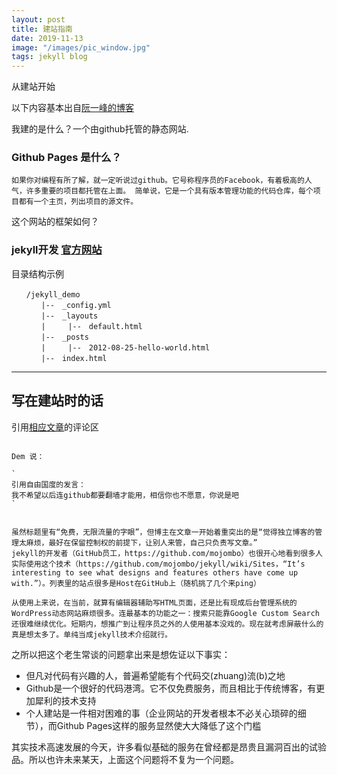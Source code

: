 ```yaml
---
layout: post
title: 建站指南
date: 2019-11-13
image: "/images/pic_window.jpg"
tags: jekyll blog
---
```


从建站开始

以下内容基本出自[阮一峰的博客](http://www.ruanyifeng.com/blog/2012/08/blogging_with_jekyll.html)

我建的是什么？一个由github托管的静态网站.
### Github Pages 是什么？
`
如果你对编程有所了解，就一定听说过github。它号称程序员的Facebook，有着极高的人气，许多重要的项目都托管在上面。
简单说，它是一个具有版本管理功能的代码仓库，每个项目都有一个主页，列出项目的源文件。
`

这个网站的框架如何？
### jekyll开发 [官方网站](https://jekyllrb.com/)

目录结构示例
```text
　　/jekyll_demo
　　　　|--　_config.yml
　　　　|--　_layouts
　　　　|　　　|--　default.html
　　　　|--　_posts
　　　　|　　　|--　2012-08-25-hello-world.html
　　　　|--　index.html
```

------

## 写在建站时的话

引用[相应文章](http://www.ruanyifeng.com/blog/2012/08/blogging_with_jekyll.html)的评论区
```

Dem 说：

`
引用自由国度的发言：
我不希望以后连github都要翻墙才能用，相信你也不愿意，你说是吧
`


虽然标题里有“免费，无限流量的字眼”，但博主在文章一开始着重突出的是“觉得独立博客的管理太麻烦，最好在保留控制权的前提下，让别人来管，自己只负责写文章。”
jekyll的开发者（GitHub员工，https://github.com/mojombo）也很开心地看到很多人实际使用这个技术（https://github.com/mojombo/jekyll/wiki/Sites，“It’s interesting to see what designs and features others have come up with.”）。列表里的站点很多是Host在GitHub上（随机挑了几个来ping）

从使用上来说，在当前，就算有编辑器辅助写HTML页面，还是比有现成后台管理系统的WordPress动态网站麻烦很多。连最基本的功能之一：搜索只能靠Google Custom Search还很难继续优化。短期内，想推广到让程序员之外的人使用基本没戏的。现在就考虑屏蔽什么的真是想太多了。单纯当成jekyll技术介绍就行。
```

之所以把这个老生常谈的问题拿出来是想佐证以下事实：

- 但凡对代码有兴趣的人，普遍希望能有个代码交(zhuang)流(b)之地
- Github是一个很好的代码港湾。它不仅免费服务，而且相比于传统博客，有更加犀利的技术支持
- 个人建站是一件相对困难的事（企业网站的开发者根本不必关心琐碎的细节），而Github Pages这样的服务显然使大大降低了这个门槛

其实技术高速发展的今天，许多看似基础的服务在曾经都是昂贵且漏洞百出的试验品。所以也许未来某天，上面这个问题将不复为一个问题。